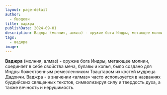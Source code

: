 ```yaml
---
layout: page-detail
author:
  - Яшодеви
title: ваджра
publishDate: 2024-09-01
description: Ваджра (молния, алмаз) - оружие бога Индры, метающее молнии, соединяет в себе свойства меча, булавы и копья, было создано для Индры божественным ремесленником Тваштаром из костей мудреца Дадхичи.
tags:
  - ваджра
image:
---
```

**Ваджра** (молния, алмаз) - оружие бога Индры, метающее молнии, соединяет в себе свойства меча, булавы и копья, было создано для Индры божественным ремесленником Тваштаром из костей мудреца Дадхичи.
Ваджра - в значении «алмаз» часто используется в названиях буддийских священных текстов, символизируя силу и твердость духа, а также вечность и нерушимость.

